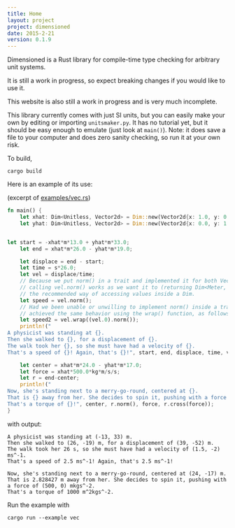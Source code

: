 ```yaml
---
title: Home
layout: project
project: dimensioned
date: 2015-2-21
version: 0.1.9
---
```


Dimensioned is a Rust library for compile-time type checking for arbitrary unit systems.

It is still a work in progress, so expect breaking changes if you would like to use it.

This website is also still a work in progress and is very much incomplete.

This library currently comes with just SI units, but you can easily make your own by
editing or importing `unitsmaker.py`. It has no tutorial yet, but it should be easy
enough to emulate (just look at `main()`). Note: it does save a file to your computer
and does zero sanity checking, so run it at your own risk.

To build,

```
cargo build
```


Here is an example of its use:

(excerpt of [examples/vec.rs](https://github.com/paholg/dimensioned/blob/master/examples/vec.rs))

```rust
fn main() {
    let xhat: Dim<Unitless, Vector2d> = Dim::new(Vector2d{x: 1.0, y: 0.0});
    let yhat: Dim<Unitless, Vector2d> = Dim::new(Vector2d{x: 0.0, y: 1.0});


let start = -xhat*m*13.0 + yhat*m*33.0;
    let end = xhat*m*26.0 - yhat*m*19.0;

    let displace = end - start;
    let time = s*26.0;
    let vel = displace/time;
    // Because we put norm() in a trait and implemented it for both Vector2d and Dim,
    // calling vel.norm() works as we want it to (returning Dim<Meter, f64>). This is
    // the recommended way of accessing values inside a Dim.
    let speed = vel.norm();
    // Had we been unable or unwilling to implement norm() inside a trait, we could have
    // achieved the same behavior using the wrap() function, as follows:
    let speed2 = vel.wrap((vel.0).norm());
    println!("
A physicist was standing at {}.
Then she walked to {}, for a displacement of {}.
The walk took her {}, so she must have had a velocity of {}.
That's a speed of {}! Again, that's {}!", start, end, displace, time, vel, speed, speed2);

    let center = xhat*m*24.0 - yhat*m*17.0;
    let force = xhat*500.0*kg*m/s/s;
    let r = end-center;
    println!("
Now, she's standing next to a merry-go-round, centered at {}.
That is {} away from her. She decides to spin it, pushing with a force of {}.
That's a torque of {}!", center, r.norm(), force, r.cross(force));
}
```

with output:

```
A physicist was standing at (-13, 33) m.
Then she walked to (26, -19) m, for a displacement of (39, -52) m.
The walk took her 26 s, so she must have had a velocity of (1.5, -2) ms^-1.
That's a speed of 2.5 ms^-1! Again, that's 2.5 ms^-1!

Now, she's standing next to a merry-go-round, centered at (24, -17) m.
That is 2.828427 m away from her. She decides to spin it, pushing with a force of (500, 0) mkgs^-2.
That's a torque of 1000 m^2kgs^-2.
```

Run the example with

```
cargo run --example vec
```

